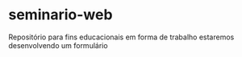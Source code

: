 # seminario-web
Repositório para fins educacionais em forma de trabalho estaremos desenvolvendo um formulário
